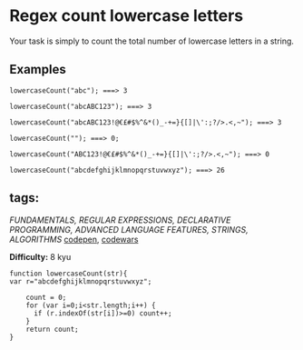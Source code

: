 # Regex count lowercase letters

Your task is simply to count the total number of lowercase letters in a string.<br>

## Examples
```
lowercaseCount("abc"); ===> 3

lowercaseCount("abcABC123"); ===> 3

lowercaseCount("abcABC123!@€£#$%^&*()_-+=}{[]|\':;?/>.<,~"); ===> 3

lowercaseCount(""); ===> 0;

lowercaseCount("ABC123!@€£#$%^&*()_-+=}{[]|\':;?/>.<,~"); ===> 0

lowercaseCount("abcdefghijklmnopqrstuvwxyz"); ===> 26
```

## tags:
_FUNDAMENTALS, REGULAR EXPRESSIONS, DECLARATIVE PROGRAMMING, ADVANCED LANGUAGE FEATURES, STRINGS, ALGORITHMS_
[codepen](https://codepen.io/), [codewars](https://www.codewars.com/users/Bizhev)<br>

**Difficulty:** 8 kyu
```
function lowercaseCount(str){
var r="abcdefghijklmnopqrstuvwxyz";

    count = 0;
    for (var i=0;i<str.length;i++) {      
      if (r.indexOf(str[i])>=0) count++;    
    }
    return count;
}
```